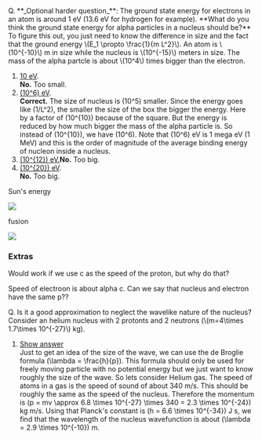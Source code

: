 <div class="question">Q. **_Optional harder question_**: The ground state energy for electrons in an atom is around 1 eV (13.6 eV for hydrogen for example). **What do you think the ground state energy for alpha particles in a nucleus should be?** To figure this out, you just need to know the difference in size and the fact that the ground energy \(E_1 \propto \frac{1}{m L^2}\). An atom is \(10^{-10}\) m in size while the nucleus is \(10^{-15}\) meters in size. The mass of the alpha partcle is about \(10^4\) times bigger than the electron.

1. [10 eV](#).  
  **No.** Too small.
2. [\(10^6\) eV](#).  
  **Correct.** The size of nucleus is \(10^5\) smaller. Since the energy goes like \(1/L^2\), the smaller the size of the box the bigger the energy. Here by a factor of \(10^{10}\) because of the square. But the energy is reduced by how much bigger the mass of the alpha particle is. So instead of \(10^{10}\), we have \(10^6\). Note that \(10^6\) eV is 1 mega eV (1 MeV) and this is the order of magnitude of the average binding energy of nucleon inside a nucleus.
3. [\(10^{12}\) eV.](#)**No.** Too big.
4. [\(10^{20}\) eV](#).  
  **No.** Too big.
 
</div>Sun's energy

![](https://online.science.psu.edu/sites/default/files/phys010/W10QM3nuclear/Sun_in_X-Ray.png)

fusion

![](https://online.science.psu.edu/sites/default/files/phys010/W10QM3nuclear/Deuterium-tritium_fusion.svg_.png)

###  

### Extras

Would work if we use c as the speed of the proton, but why do that?

Speed of electroon is about alpha c. Can we say that nucleus and electron have the same p??

<div class="question">Q. Is it a good approximation to neglect the wavelike nature of the nucleus? Consider an helium nucleus with 2 protonts and 2 neutrons (\(m=4\times 1.7\times 10^{-27}\) kg).

1. [Show answer](#)  
  Just to get an idea of the size of the wave, we can use the de Broglie formula \(\lambda = \frac{h}{p}\). This formula should only be used for freely moving particle with no potential energy but we just want to know roughly the size of the wave. So lets consider Helium gas. The speed of atoms in a gas is the speed of sound of about 340 m/s. This should be roughly the same as the speed of the nucleus. Therefore the momentum is \(p = mv \approx 6.8 \times 10^{-27} \times 340 = 2.3 \times 10^{-24}\) kg m/s. Using that Planck's constant is \(h = 6.6 \times 10^{-34}\) J s, we find that the wavelength of the nucleus wavefunction is about \(\lambda = 2.9 \times 10^{-10}\) m.
 
</div>